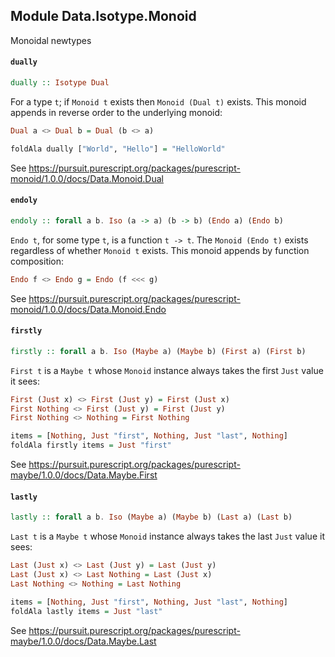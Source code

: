 ## Module Data.Isotype.Monoid

Monoidal newtypes

#### `dually`

``` purescript
dually :: Isotype Dual
```

For a type `t`; if `Monoid t` exists then `Monoid (Dual t)` exists.
This monoid appends in reverse order to the underlying monoid:
```purescript
Dual a <> Dual b = Dual (b <> a)

foldAla dually ["World", "Hello"] = "HelloWorld"
```
See https://pursuit.purescript.org/packages/purescript-monoid/1.0.0/docs/Data.Monoid.Dual

#### `endoly`

``` purescript
endoly :: forall a b. Iso (a -> a) (b -> b) (Endo a) (Endo b)
```

`Endo t`, for some type `t`, is a function `t -> t`.
The `Monoid (Endo t)` exists regardless of whether `Monoid t` exists.
This monoid appends by function composition:
```purescript
Endo f <> Endo g = Endo (f <<< g)
```
See https://pursuit.purescript.org/packages/purescript-monoid/1.0.0/docs/Data.Monoid.Endo

#### `firstly`

``` purescript
firstly :: forall a b. Iso (Maybe a) (Maybe b) (First a) (First b)
```

`First t` is a `Maybe t` whose `Monoid` instance always takes the first
`Just` value it sees:
```purescript
First (Just x) <> First (Just y) = First (Just x)
First Nothing <> First (Just y) = First (Just y)
First Nothing <> Nothing = First Nothing

items = [Nothing, Just "first", Nothing, Just "last", Nothing]
foldAla firstly items = Just "first"
```
See https://pursuit.purescript.org/packages/purescript-maybe/1.0.0/docs/Data.Maybe.First

#### `lastly`

``` purescript
lastly :: forall a b. Iso (Maybe a) (Maybe b) (Last a) (Last b)
```

`Last t` is a `Maybe t` whose `Monoid` instance always takes the last
`Just` value it sees:
```purescript
Last (Just x) <> Last (Just y) = Last (Just y)
Last (Just x) <> Last Nothing = Last (Just x)
Last Nothing <> Nothing = Last Nothing

items = [Nothing, Just "first", Nothing, Just "last", Nothing]
foldAla lastly items = Just "last"
```
See https://pursuit.purescript.org/packages/purescript-maybe/1.0.0/docs/Data.Maybe.Last



